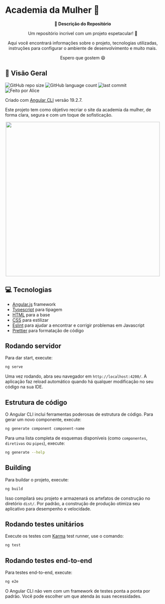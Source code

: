 # Academia da Mulher 🦋​

<div align="center">
  <strong>🚀 Descrição do Repositório </strong>
</div>

<div align="center">
  <p>Um repositório incrível com um projeto espetacular! 🎉</p>
  <p>Aqui você encontrará informações sobre o projeto, tecnologias utilizadas, instruções para configurar o ambiente de desenvolvimento e muito mais.</p>
  <p>Espero que gostem 😄</p>
</div>

## 🔭 Visão Geral

![GitHub repo size](https://img.shields.io/github/repo-size/Ana-Alice-Honorio/academia-da-mulher?style=for-the-badge&color=FF1493)
![GitHub language count](https://img.shields.io/github/languages/count/Ana-Alice-Honorio/academia-da-mulher?style=for-the-badge&color=FF1493)
![last commit](https://img.shields.io/github/last-commit/Ana-Alice-Honorio/academia-da-mulher?style=for-the-badge&color=FF1493)
![Feito por Alice](https://img.shields.io/badge/feito-por%20Alice-FF1493)

Criado com [Angular CLI](https://github.com/angular/angular-cli) versão 19.2.7.

Este projeto tem como objetivo recriar o site da academia da mulher, de forma clara, segura e com um toque de sofisticação.

<div  align="center">
  <img src="https://media.giphy.com/media/2kScliAET6wToizj2w/giphy.gif?cid=ecf05e47bglmr5k1knqs4gm7n21kf5mjuue8c6f1kg5p98rv&ep=v1_stickers_search&rid=giphy.gif&ct=s" width="500px" />
</div>

## 💻 Tecnologias

- [Angular.js](https://angular.dev/tutorials/learn-angular) framework
- [Typescript](https://www.typescriptlang.org/) para tipagem
- [HTML](https://developer.mozilla.org/pt-BR/docs/Web/HTML) para a base
- [CSS](https://www.w3schools.com/cssref/index.php) para estilizar
- [Eslint](https://eslint.org/) para ajudar a encontrar e corrigir problemas em Javascript
- [Prettier](https://prettier.io/) para formatação de código

## Rodando servidor

Para dar start, execute:

```bash
ng serve
```

Uma vez rodando, abra seu navegador em `http://localhost:4200/`. A aplicação faz reload automático quando há qualquer modificação no seu código na sua IDE.

## Estrutura de código

O Angular CLI inclui ferramentas poderosas de estrutura de código. Para gerar um novo componente, execute:

```bash
ng generate component component-name
```

Para uma lista completa de esquemas disponíveis (como `componentes`, `diretivas` ou `pipes`), execute:

```bash
ng generate --help
```

## Building

Para buildar o projeto, execute:

```bash
ng build
```

Isso compilará seu projeto e armazenará os artefatos de construção no diretório `dist/`. Por padrão, a construção de produção otimiza seu aplicativo para desempenho e velocidade.

## Rodando testes unitários

Execute os testes com [Karma](https://karma-runner.github.io) test runner, use o comando:

```bash
ng test
```

## Rodando testes end-to-end

Para testes end-to-end, execute:

```bash
ng e2e
```

O Angular CLI não vem com um framework de testes ponta a ponta por padrão. Você pode escolher um que atenda às suas necessidades.
